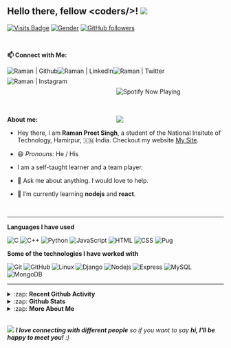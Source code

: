 ## Hello there, fellow \<coders/>! <img src="https://raw.githubusercontent.com/MartinHeinz/MartinHeinz/master/wave.gif" width="30px">

<!-- Visitor badge -->

[![Visits Badge](https://badges.pufler.dev/visits/raman08/raman08)](https://badges.pufler.dev/visits/raman08/raman08)
[![Gender](https://img.shields.io/badge/gender-%F0%9F%A4%B5-lightgrey)][github] <!-- Gender Badge -->
[![GitHub followers](https://img.shields.io/github/followers/raman08?label=Followers&style=social)](https://github.com/raman08/?tab=follow) <!-- No. of followers -->

</br>

**📫 Connect with Me:**

<!-- Github  -->

[<img align="left" title="Github" alt="Raman | Github" height="24px" src="https://img.shields.io/badge/Github-282C34?logo=github&logoColor=ffffff" />][github]

<!-- Linkdin  -->

[<img align="left" title="Linkedin" alt="Raman | LinkedIn" height="24px" src="https://img.shields.io/badge/LinkedIn-0A66C2?logo=linkedin&logoColor=ffffff" />][linkedin]

<!-- Twitter -->

[<img align="left" title="Twitter" alt="Raman | Twitter" height="24px" src="https://img.shields.io/badge/Twitter-1DA1F2?logo=twitter&logoColor=ffffff" />][twitter]

<!-- Instagram -->

[<img align="left" title="Instagram" alt="Raman | Instagram" height="24px" src="https://img.shields.io/badge/Instagram-E4405F?logo=instagram&logoColor=ffffff" />][instagram]

</br>
</br>

<!-- **My Current Spotify Music** -->

[<img  align="right" width="250px" title="Spotify" src="https://github-spotify-player.vercel.app/api/spotify-playing" alt="Spotify Now Playing"  />][spotify]

</br>
</br>
</br>

<!-- Furry Cat -->

[<img align="Right" width="250px" src="https://octodex.github.com/images/hula_loop_octodex03.gif" />][github]

**About me:**

-   Hey there, I am **Raman Preet Singh**, a student of the National Insitute of Technology, Hamirpur, :india: India.
    Checkout my website [My Site].

-   😄 _Pronouns:_ He / His

-   I am a self-taught learner and a team player.

-   💬 Ask me about anything. I would love to help.

-   🌱 I’m currently learning **nodejs** and **react**.

</br>

---

**Languages I have used**

![C](https://img.shields.io/badge/C-000000?logo=C)
![C++](https://img.shields.io/badge/C++-000000?logo=C%2b%2b)
![Python](https://img.shields.io/badge/Python-000000?logo=python)
![JavaScript](https://img.shields.io/badge/JavaScript-000000?logo=javascript)
![HTML](https://img.shields.io/badge/HTML-000000?logo=HTML5)
![CSS](https://img.shields.io/badge/CSS-000000?logo=css3)
![Pug](https://img.shields.io/badge/Pug-000000?logo=pug)

**Some of the technologies I have worked with**

![Git](https://img.shields.io/badge/Git-000000?logo=git)
![GitHub](https://img.shields.io/badge/Github-000000?logo=github)
![Linux](https://img.shields.io/badge/Linux-000000?logo=linux)
![Django](https://img.shields.io/badge/Django-000000?logo=django)
![Nodejs](https://img.shields.io/badge/Nodejs-000000?logo=node.js)
![Express](https://img.shields.io/badge/Express-000000?logo=express)
![MySQL](https://img.shields.io/badge/MYSQL-000000?logo=mysql)
![MongoDB](https://img.shields.io/badge/MongoDB-000000?logo=mongodb)

---

<details>
  <summary>:zap: <b> Recent Github Activity </b></summary>

</br>

<!--START_SECTION:activity-->

1. ❌ Closed PR [#1](https://github.com/raman08/My-Congiguraton-Files/pull/1) in [raman08/My-Congiguraton-Files](https://github.com/raman08/My-Congiguraton-Files)
2. 💪 Opened PR [#1](https://github.com//Anshit01/online-class-automation/pull/1) in [Anshit01/online-class-automation](https://github.com//Anshit01/online-class-automation)
3. 🎉 Merged PR [#2](https://github.com//CSEC-NITH/git-workshop/pull/2) in [CSEC-NITH/git-workshop](https://github.com//CSEC-NITH/git-workshop)
4. 💪 Opened PR [#2](https://github.com//CSEC-NITH/git-workshop/pull/2) in [CSEC-NITH/git-workshop](https://github.com//CSEC-NITH/git-workshop)
5. ❌ Closed PR [#1](https://github.com//CSEC-NITH/git-workshop/pull/1) in [CSEC-NITH/git-workshop](https://github.com//CSEC-NITH/git-workshop)
 <!--END_SECTION:activity-->

</br>

</details>

<details>
    <summary> :zap: <b>Github Stats</b> </summary>

</br>

<img align="center" alt="Raman08's Github Stats" src="https://github-readme-stats.raman08.vercel.app/api?username=raman08&&count_private=true&show_icons=true&hide_border=true&theme=tokyonight&show_owner=true" />

<img align="center" alt="Raman08's Top Language" src="https://github-readme-stats.raman08.vercel.app/api/top-langs/?username=raman08&layout=compact&theme=tokyonight" />

</br>
</br>

<p><img align="center" src="https://github-readme-streak-stats.herokuapp.com/?user=raman08&" alt="Raman Streaks" /></p>

</br>

</details>

<details>
    <summary> :zap: <b>More About Me</b> </summary>

</br>

<!--START_SECTION:waka-->
![Lines of code](https://img.shields.io/badge/From%20Hello%20World%20I%27ve%20Written-4.2%20million%20lines%20of%20code-blue)

**🐱 My Github Data** 

> 🏆 330 Contributions in the Year 2021
 > 
> 📦 260.4 kB Used in Github's Storage 
 > 
> 💼 Opted to Hire
 > 
> 📜 39 Public Repositories 
 > 
> 🔑 9 Private Repositories  
 > 
**I'm a Night 🦉** 

```text
🌞 Morning    9 commits      ░░░░░░░░░░░░░░░░░░░░░░░░░   1.69% 
🌆 Daytime    128 commits    ██████░░░░░░░░░░░░░░░░░░░   24.06% 
🌃 Evening    234 commits    ███████████░░░░░░░░░░░░░░   43.98% 
🌙 Night      161 commits    ███████░░░░░░░░░░░░░░░░░░   30.26%

```


📊 **This Week I Spent My Time On** 

```text
💬 Programming Languages: 
JavaScript               7 hrs 29 mins       ███████████░░░░░░░░░░░░░░   46.75% 
SCSS                     3 hrs 42 mins       █████░░░░░░░░░░░░░░░░░░░░   23.15% 
HTML                     2 hrs 36 mins       ████░░░░░░░░░░░░░░░░░░░░░   16.32% 
Markdown                 1 hr 33 mins        ██░░░░░░░░░░░░░░░░░░░░░░░   9.72% 
EJS                      11 mins             ░░░░░░░░░░░░░░░░░░░░░░░░░   1.23%

🐱‍💻 Projects: 
My_portfolio             12 hrs 19 mins      ███████████████████░░░░░░   76.86% 
Traders_app              2 hrs               ███░░░░░░░░░░░░░░░░░░░░░░   12.49% 
raman08                  1 hr 42 mins        ██░░░░░░░░░░░░░░░░░░░░░░░   10.66%

💻 Operating System: 
Linux                    16 hrs 2 mins       █████████████████████████   100.0%

```

**I Mostly Code in JavaScript** 

```text
JavaScript               9 repos             ███████░░░░░░░░░░░░░░░░░░   30.0% 
Python                   5 repos             ████░░░░░░░░░░░░░░░░░░░░░   16.67% 
CSS                      4 repos             ███░░░░░░░░░░░░░░░░░░░░░░   13.33% 
HTML                     4 repos             ███░░░░░░░░░░░░░░░░░░░░░░   13.33% 
Shell                    3 repos             ██░░░░░░░░░░░░░░░░░░░░░░░   10.0%

```


**Timeline**

![Chart not found](https://raw.githubusercontent.com/raman08/raman08/master/charts/bar_graph.png) 


 Last Updated on 24/06/2021
<!--END_SECTION:waka-->

</br>

</details>

</br>

<!-- End Point -->

<img src="https://media.giphy.com/media/LnQjpWaON8nhr21vNW/giphy.gif" width="60"> <em><b>I love connecting with different people</b> so if you want to say <b>hi, I'll be happy to meet you!</b> :)</em>

<!-- Alisses -->

[mail]: mailto:ramanpre0810@gmail.com
[twitter]: https://twitter.com/RamanPr24209812
[instagram]: https://www.instagram.com/ramanpreet_boss/
[linkedin]: https://www.linkedin.com/in/raman-preet-singh-314206195/
[github]: https://github.com/raman08
[hackerrank]: https://www.hackerrank.com/ramanpre0810
[geekforgeek]: https://auth.geeksforgeeks.org/user/raman08/practice/
[codeforces]: http://codeforces.com/profile/raman08
[codechef]: https://www.codechef.com/users/raman08
[coursera]: https://www.coursera.org/user/c80cda9e74687f96f4db052554459549
[spotify]: https://open.spotify.com/user/31pyxhfmqwp7vm36ospr2te7m2qu
[my site]: https://ramanpreet.vercel.app

</br>

<!---

**raman08/raman08** is a ✨ _special_ ✨ repository because its `README.md` (this file) appears on your GitHub profile.

Here are some ideas to get you started:

- 🔭 I’m currently working on ...
- 🌱 I’m currently learning ...
- 👯 I’m looking to collaborate on ...
- 🤔 I’m looking for help with ...
- 💬 Ask me about ...
- 📫 How to reach me: ...
- 😄 Pronouns: ...
- ⚡ Fun fact: ...

-->
